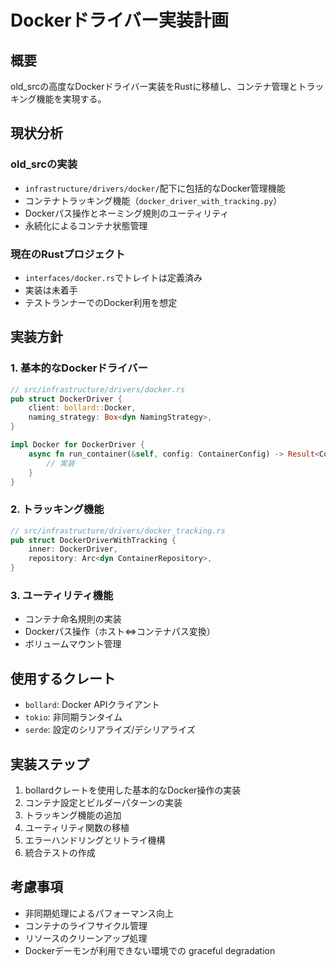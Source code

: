 # Dockerドライバー実装計画

## 概要
old_srcの高度なDockerドライバー実装をRustに移植し、コンテナ管理とトラッキング機能を実現する。

## 現状分析
### old_srcの実装
- `infrastructure/drivers/docker/`配下に包括的なDocker管理機能
- コンテナトラッキング機能（`docker_driver_with_tracking.py`）
- Dockerパス操作とネーミング規則のユーティリティ
- 永続化によるコンテナ状態管理

### 現在のRustプロジェクト
- `interfaces/docker.rs`でトレイトは定義済み
- 実装は未着手
- テストランナーでのDocker利用を想定

## 実装方針
### 1. 基本的なDockerドライバー
```rust
// src/infrastructure/drivers/docker.rs
pub struct DockerDriver {
    client: bollard::Docker,
    naming_strategy: Box<dyn NamingStrategy>,
}

impl Docker for DockerDriver {
    async fn run_container(&self, config: ContainerConfig) -> Result<ContainerResult> {
        // 実装
    }
}
```

### 2. トラッキング機能
```rust
// src/infrastructure/drivers/docker_tracking.rs
pub struct DockerDriverWithTracking {
    inner: DockerDriver,
    repository: Arc<dyn ContainerRepository>,
}
```

### 3. ユーティリティ機能
- コンテナ命名規則の実装
- Dockerパス操作（ホスト⇔コンテナパス変換）
- ボリュームマウント管理

## 使用するクレート
- `bollard`: Docker APIクライアント
- `tokio`: 非同期ランタイム
- `serde`: 設定のシリアライズ/デシリアライズ

## 実装ステップ
1. bollardクレートを使用した基本的なDocker操作の実装
2. コンテナ設定とビルダーパターンの実装
3. トラッキング機能の追加
4. ユーティリティ関数の移植
5. エラーハンドリングとリトライ機構
6. 統合テストの作成

## 考慮事項
- 非同期処理によるパフォーマンス向上
- コンテナのライフサイクル管理
- リソースのクリーンアップ処理
- Dockerデーモンが利用できない環境での graceful degradation
